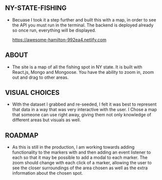 ## NY-STATE-FISHING 

* Becuase I took it a step further and built this with a map, in order to see the API you must run <npm run start> in the terminal. The backend is deployed already so once run, everything will be displayed.
  
  https://awesome-hamilton-992ea4.netlify.com

## ABOUT

* The site is a map of all the fishing spot in NY state. It is built with React.js, Mongo and Mongoose. You have the ability to zoom in, zoom out and drag to other areas. 

## VISUAL CHOICES

* With the dataset I grabbed and re-seeded, I felt it was best to represent that data in a way that was very interactive with the user. I Chose a map that someone can use right away, giving them not only knowledge of different areas but visuals as well.

## ROADMAP

* As this is still in the production, I am working towards adding functionality to the markers with and then adding an event listener to each so that it may be possible to add a modal to each marker. The zoom should change with each click of a marker, allowing the user to see the closer surroundings of the area chosen as well as the extra information about the chosen spot.  
